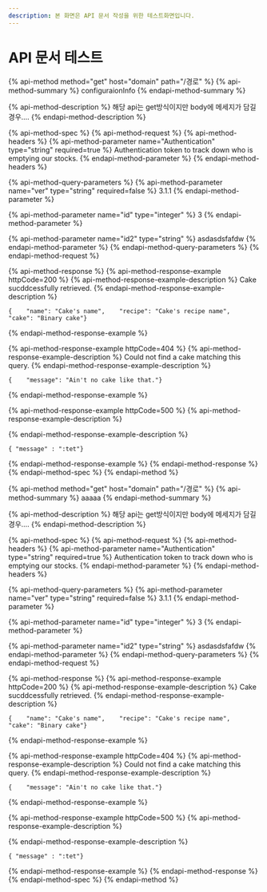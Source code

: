 ```yaml
---
description: 본 화면은 API 문서 작성을 위한 테스트화면입니다.
---
```


# API 문서 테스트



{% api-method method="get" host="domain" path="/경로" %}
{% api-method-summary %}
configuraionInfo
{% endapi-method-summary %}

{% api-method-description %}
해당 api는 get방식이지만 body에 메세지가 담길경우....
{% endapi-method-description %}

{% api-method-spec %}
{% api-method-request %}
{% api-method-headers %}
{% api-method-parameter name="Authentication" type="string" required=true %}
Authentication token to track down who is emptying our stocks.
{% endapi-method-parameter %}
{% endapi-method-headers %}

{% api-method-query-parameters %}
{% api-method-parameter name="ver" type="string" required=false %}
3.1.1
{% endapi-method-parameter %}

{% api-method-parameter name="id" type="integer" %}
3
{% endapi-method-parameter %}

{% api-method-parameter name="id2" type="string" %}
asdasdsfafdw
{% endapi-method-parameter %}
{% endapi-method-query-parameters %}
{% endapi-method-request %}


{% api-method-response %}
{% api-method-response-example httpCode=200 %}
{% api-method-response-example-description %}
Cake sucddcessfully retrieved.
{% endapi-method-response-example-description %}

```text
{    "name": "Cake's name",    "recipe": "Cake's recipe name",    "cake": "Binary cake"}
```
{% endapi-method-response-example %}

{% api-method-response-example httpCode=404 %}
{% api-method-response-example-description %}
Could not find a cake matching this query.
{% endapi-method-response-example-description %}

```text
{    "message": "Ain't no cake like that."}
```
{% endapi-method-response-example %}

{% api-method-response-example httpCode=500 %}
{% api-method-response-example-description %}

{% endapi-method-response-example-description %}

```
{ "message" : ":tet"}
```
{% endapi-method-response-example %}
{% endapi-method-response %}
{% endapi-method-spec %}
{% endapi-method %}



{% api-method method="get" host="domain" path="/경로" %}
{% api-method-summary %}
aaaaa
{% endapi-method-summary %}

{% api-method-description %}
해당 api는 get방식이지만 body에 메세지가 담길경우....
{% endapi-method-description %}

{% api-method-spec %}
{% api-method-request %}
{% api-method-headers %}
{% api-method-parameter name="Authentication" type="string" required=true %}
Authentication token to track down who is emptying our stocks.
{% endapi-method-parameter %}
{% endapi-method-headers %}

{% api-method-query-parameters %}
{% api-method-parameter name="ver" type="string" required=false %}
3.1.1
{% endapi-method-parameter %}

{% api-method-parameter name="id" type="integer" %}
3
{% endapi-method-parameter %}

{% api-method-parameter name="id2" type="string" %}
asdasdsfafdw
{% endapi-method-parameter %}
{% endapi-method-query-parameters %}
{% endapi-method-request %}


{% api-method-response %}
{% api-method-response-example httpCode=200 %}
{% api-method-response-example-description %}
Cake sucddcessfully retrieved.
{% endapi-method-response-example-description %}

```text
{    "name": "Cake's name",    "recipe": "Cake's recipe name",    "cake": "Binary cake"}
```
{% endapi-method-response-example %}

{% api-method-response-example httpCode=404 %}
{% api-method-response-example-description %}
Could not find a cake matching this query.
{% endapi-method-response-example-description %}

```text
{    "message": "Ain't no cake like that."}
```
{% endapi-method-response-example %}

{% api-method-response-example httpCode=500 %}
{% api-method-response-example-description %}

{% endapi-method-response-example-description %}

```
{ "message" : ":tet"}
```
{% endapi-method-response-example %}
{% endapi-method-response %}
{% endapi-method-spec %}
{% endapi-method %}


